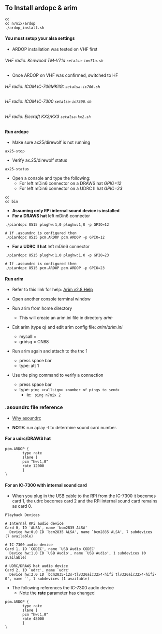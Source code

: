 ## To Install ardopc & arim

```
cd
cd n7nix/ardop
./ardop_install.sh
```
#### You must setup your alsa settings
* ARDOP installation was tested on VHF first
###### VHF radio: Kenwood TM-V71a ``` setalsa-tmv71a.sh ```
* Once ARDOP on VHF was confirmed, switched to HF

###### HF radio: ICOM IC-706MKIIG: ``` setalsa-ic706.sh ```
###### HF radio: ICOM IC-7300 ``` setalsa-ic7300.sh ```
###### HF radio: Elecraft KX2/KX3 ``` setalsa-kx2.sh ```

#### Run ardopc
* Make sure ax25/direwolf is not running
```
ax25-stop
```
* Verify ax.25/direwolf status
```
ax25-status
```
* Open a console and type the following:
  * For left mDin6 connector on a DRAWS hat _GPIO=12_
  * For left mDin6 connector on a UDRC II hat _GPIO=23_

```
cd
cd bin
```
* __Assuming only RPi internal sound device is installed__
* __For a DRAWS hat__ left mDin6 connector
```
./piardopc 8515 plughw:1,0 plughw:1,0 -p GPIO=12

# If .asoundrc is configured then
./piardopc 8515 pcm.ARDOP pcm.ARDOP -p GPIO=12
```
* __For a UDRC II hat__ left mDin6 connector
```
./piardopc 8515 plughw:1,0 plughw:1,0 -p GPIO=23

# If .asoundrc is configured then
./piardopc 8515 pcm.ARDOP pcm.ARDOP -p GPIO=23
```

#### Run arim
* Refer to this link for help: [Arim v2.8 Help](https://www.whitemesa.net/arim/arim.html)
* Open another console terminal window
* Run arim from home directory
  * This will create an arim.ini file in directory _arim_
* Exit arim (type q) and edit arim config file: _arim/arim.ini_
  * mycall =
  * gridsq = CN88

* Run arim again and attach to the tnc 1
  * press space bar
  * type: att 1

* Use the ping command to verify a connection
  * press space bar
  * type: ```ping <callsign> <number of pings to send>```
    * ie: ``` ping n7nix 2```


### .asoundrc file reference

* [Why asoundrc](https://www.alsa-project.org/wiki/Asoundrc)

* __NOTE:__ run aplay -l to determine sound card number.

#### For a udrc/DRAWS hat

```
pcm.ARDOP {
        type rate
        slave {
        pcm "hw:1,0"
        rate 12000
        }
}
```

#### For an IC-7300 with internal sound card

  * When you plug in the USB cable to the RPI from the IC-7300 it
becomes card 1, the udrc becomes card 2 and the RPi internal sound
card remains as card 0.

```
Playback Devices

# Internal RPi audio device
Card 0, ID `ALSA', name `bcm2835 ALSA'
  Device hw:0,0 ID `bcm2835 ALSA', name `bcm2835 ALSA', 7 subdevices (7 available)

# IC-7300 audio device
Card 1, ID `CODEC', name `USB Audio CODEC'
  Device hw:1,0 ID `USB Audio', name `USB Audio', 1 subdevices (0 available)

# UDRC/DRAWS hat audio device
Card 2, ID `udrc', name `udrc'
  Device hw:2,0 ID `bcm2835-i2s-tlv320aic32x4-hifi tlv320aic32x4-hifi-0', name `', 1 subdevices (1 available)
```

* The following references the IC-7300 audio device
  * Note the __rate__ parameter has changed
```
pcm.ARDOP {
        type rate
        slave {
        pcm "hw:1,0"
        rate 48000
        }
}
```
